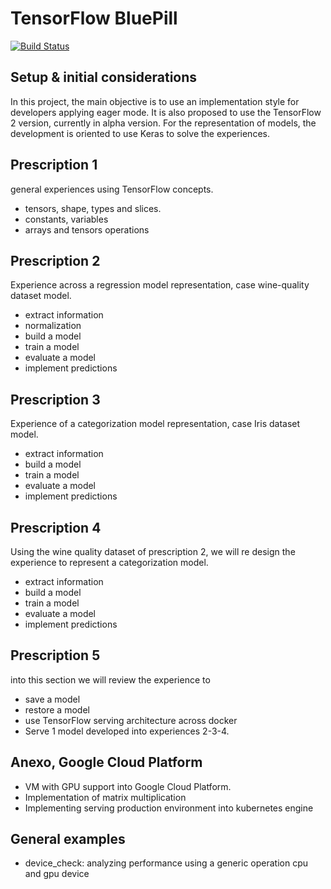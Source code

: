 # TensorFlow BluePill 
[![Build Status](https://travis-ci.org/nbortolotti/tensorflow_bluepill.svg?branch=master)](https://travis-ci.org/nbortolotti/tensorflow_bluepill)


## Setup & initial considerations

In this project, the main objective is to use an implementation style for developers applying eager mode. It is also proposed to use the TensorFlow 2 version, currently in alpha version. For the representation of models, the development is oriented to use Keras to solve the experiences.


## Prescription 1

general experiences using TensorFlow concepts.


*   tensors, shape, types and slices.
*   constants, variables
*   arrays and tensors operations


## Prescription 2

Experience across a regression model representation, case wine-quality dataset model.



*   extract information
*   normalization
*   build a model
*   train a model
*   evaluate a model
*   implement predictions


## Prescription 3

Experience of a categorization model representation, case Iris dataset model. 



*   extract information
*   build a model
*   train a model
*   evaluate a model
*   implement predictions


## Prescription 4

Using the wine quality dataset of prescription 2, we will re design the experience to represent a categorization model.  



*   extract information
*   build a model
*   train a model
*   evaluate a model
*   implement predictions


## Prescription 5

into this section we will review the experience to 



*   save a model
*   restore a model
*   use TensorFlow serving architecture across docker
*   Serve 1 model developed into experiences 2-3-4. 


## Anexo, Google Cloud Platform 



*   VM with GPU support into Google Cloud Platform.
*   Implementation of matrix multiplication
*   Implementing serving production environment into kubernetes engine 


## General examples



*   device_check: analyzing performance using a generic operation cpu and gpu device